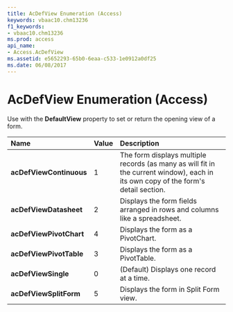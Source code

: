 ```yaml
---
title: AcDefView Enumeration (Access)
keywords: vbaac10.chm13236
f1_keywords:
- vbaac10.chm13236
ms.prod: access
api_name:
- Access.AcDefView
ms.assetid: e5652293-65b0-6eaa-c533-1e0912a0df25
ms.date: 06/08/2017
---
```



# AcDefView Enumeration (Access)

Use with the **DefaultView** property to set or return the opening view of a form.



|**Name**|**Value**|**Description**|
|:-----|:-----|:-----|
|**acDefViewContinuous**|1|The form displays multiple records (as many as will fit in the current window), each in its own copy of the form's detail section.|
|**acDefViewDatasheet**|2|Displays the form fields arranged in rows and columns like a spreadsheet.|
|**acDefViewPivotChart**|4|Displays the form as a PivotChart.|
|**acDefViewPivotTable**|3|Displays the form as a PivotTable.|
|**acDefViewSingle**|0|(Default) Displays one record at a time.|
|**acDefViewSplitForm**|5|Displays the form in Split Form view.|

